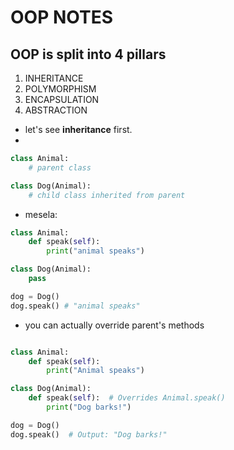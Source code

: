 # OOP NOTES

## OOP is split into 4 pillars
1. INHERITANCE
2. POLYMORPHISM
3. ENCAPSULATION
4. ABSTRACTION

- let's see **inheritance** first.
-
```python
class Animal:
	# parent class

class Dog(Animal):
	# child class inherited from parent
```

- mesela:
```python
class Animal:
	def speak(self):
		print("animal speaks")

class Dog(Animal):
	pass

dog = Dog()
dog.speak() # "animal speaks"
```

- you can actually override parent's methods
```python

class Animal:
    def speak(self):
        print("Animal speaks")

class Dog(Animal):
    def speak(self):  # Overrides Animal.speak()
        print("Dog barks!")

dog = Dog()
dog.speak()  # Output: "Dog barks!"

```
